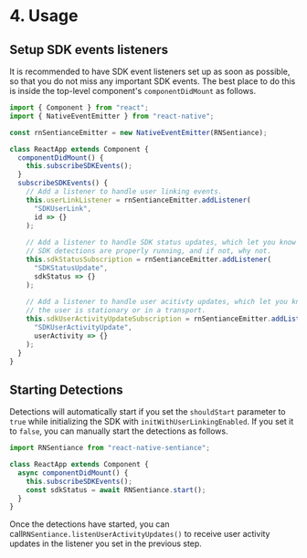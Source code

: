 # 4. Usage

## Setup SDK events listeners

It is recommended to have SDK event listeners set up as soon as possible, so that you do not miss any important SDK events. The best place to do this is inside the top-level component's `componentDidMount` as follows.

```javascript
import { Component } from "react";
import { NativeEventEmitter } from "react-native";

const rnSentianceEmitter = new NativeEventEmitter(RNSentiance);

class ReactApp extends Component {
  componentDidMount() {
    this.subscribeSDKEvents();
  }
  subscribeSDKEvents() {
    // Add a listener to handle user linking events.
    this.userLinkListener = rnSentianceEmitter.addListener(
      "SDKUserLink",
      id => {}
    );
    
    // Add a listener to handle SDK status updates, which let you know if 
    // SDK detections are properly running, and if not, why not.
    this.sdkStatusSubscription = rnSentianceEmitter.addListener(
      "SDKStatusUpdate",
      sdkStatus => {}
    );
    
    // Add a listener to handle user acitivty updates, which let you know if
    // the user is stationary or in a transport.
    this.sdkUserActivityUpdateSubscription = rnSentianceEmitter.addListener(
      "SDKUserActivityUpdate",
      userActivity => {}
    );
  }
}
```

## Starting Detections

Detections will automatically start if you set the `shouldStart` parameter to `true` while initializing the SDK with `initWithUserLinkingEnabled`. If you set it to `false`, you can manually start the detections as follows.

```javascript
import RNSentiance from "react-native-sentiance";

class ReactApp extends Component {
  async componentDidMount() {
    this.subscribeSDKEvents();
    const sdkStatus = await RNSentiance.start();
  }
}
```

Once the detections have started, you can call`RNSentiance.listenUserActivityUpdates()` to receive user activity updates in the listener you set in the previous step.




